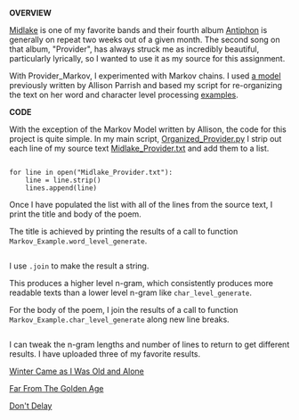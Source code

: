 **OVERVIEW**

[Midlake](https://www.facebook.com/midlakeband/) is one of my favorite bands and their fourth album [Antiphon](http://pitchfork.com/reviews/albums/18696-midlake-antiphon/) is generally on repeat two weeks out of a given month. The second song on that album, "Provider", has always struck me as incredibly beautiful, particularly lyrically, so I wanted to use it as my source for this assignment. 

With Provider_Markov, I experimented with Markov chains. I used [a model](https://github.com/NatePadgett/Provider_Markov/blob/master/Markov_Model.py) previously written by Allison Parrish and based my script for re-organizing the text on her word and character level processing [examples](http://www.decontextualize.com/teaching/rwet/n-grams-and-markov-chains/).

**CODE**

With the exception of the Markov Model written by Allison, the code for this project is quite simple. In my main script, [Organized_Provider.py](https://github.com/NatePadgett/Provider_Markov/blob/master/Organized_Provider.py) I strip out each line of my source text [Midlake_Provider.txt](https://github.com/NatePadgett/Provider_Markov/blob/master/Provider_by_Midlake.txt) and add them to a list. 

```lines = list()

for line in open("Midlake_Provider.txt"):
    line = line.strip()
    lines.append(line)
```
    
Once I have populated the list with all of the lines from the source text, I print the title and body of the poem. 

The title is achieved by printing the results of a call to function `Markov_Example.word_level_generate`. 

```print "\n".join(Markov_Example.word_level_generate(lines, 1, count=1))
```

I use `.join` to make the result a string. 

This produces a higher level n-gram, which consistently produces more readable texts than a lower level n-gram like `char_level_generate`. 

For the body of the poem, I join the results of a call to function `Markov_Example.char_level_generate` along new line breaks.

```print "\n".join(Markov_Example.char_level_generate(lines, 5, count=15))
```

I can tweak the n-gram lengths and number of lines to return to get different results. I have uploaded three of my favorite results. 

[Winter Came as I Was Old and Alone](https://github.com/NatePadgett/Provider_Markov/blob/master/Winter_came_and_I_was_old_and_alone.txt)

[Far From The Golden Age](https://github.com/NatePadgett/Provider_Markov/blob/master/Far_from_the_golden_age.txt)

[Don't Delay](https://github.com/NatePadgett/Provider_Markov/blob/master/Dont_Delay.txt)

